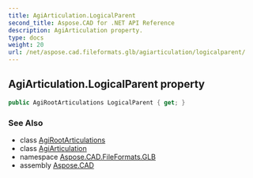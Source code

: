 ```yaml
---
title: AgiArticulation.LogicalParent
second_title: Aspose.CAD for .NET API Reference
description: AgiArticulation property. 
type: docs
weight: 20
url: /net/aspose.cad.fileformats.glb/agiarticulation/logicalparent/
---
```

## AgiArticulation.LogicalParent property

```csharp
public AgiRootArticulations LogicalParent { get; }
```

### See Also

* class [AgiRootArticulations](../../agirootarticulations/)
* class [AgiArticulation](../)
* namespace [Aspose.CAD.FileFormats.GLB](../../agiarticulation/)
* assembly [Aspose.CAD](../../../)


